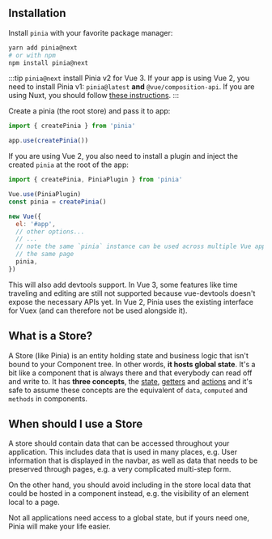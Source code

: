 ## Installation

Install `pinia` with your favorite package manager:

```bash
yarn add pinia@next
# or with npm
npm install pinia@next
```

:::tip
`pinia@next` install Pinia v2 for Vue 3. If your app is using Vue 2, you need to install Pinia v1: `pinia@latest` **and** `@vue/composition-api`. If you are using Nuxt, you should follow [these instructions](./server-side-rendering.md#nuxt-js).
:::

Create a pinia (the root store) and pass it to app:

```js
import { createPinia } from 'pinia'

app.use(createPinia())
```

If you are using Vue 2, you also need to install a plugin and inject the created `pinia` at the root of the app:

```js
import { createPinia, PiniaPlugin } from 'pinia'

Vue.use(PiniaPlugin)
const pinia = createPinia()

new Vue({
  el: '#app',
  // other options...
  // ...
  // note the same `pinia` instance can be used across multiple Vue apps on
  // the same page
  pinia,
})
```

This will also add devtools support. In Vue 3, some features like time traveling and editing are still not supported because vue-devtools doesn't expose the necessary APIs yet. In Vue 2, Pinia uses the existing interface for Vuex (and can therefore not be used alongside it).

## What is a Store?

A Store (like Pinia) is an entity holding state and business logic that isn't bound to your Component tree. In other words, **it hosts global state**. It's a bit like a component that is always there and that everybody can read off and write to. It has **three concepts**, the [state](./core-concepts/state.md), [getters](./core-concepts/getters.md) and [actions](./core-concepts/actions.md) and it's safe to assume these concepts are the equivalent of `data`, `computed` and `methods` in components.

## When should I use a Store

A store should contain data that can be accessed throughout your application. This includes data that is used in many places, e.g. User information that is displayed in the navbar, as well as data that needs to be preserved through pages, e.g. a very complicated multi-step form.

On the other hand, you should avoid including in the store local data that could be hosted in a component instead, e.g. the visibility of an element local to a page.

Not all applications need access to a global state, but if yours need one, Pinia will make your life easier.
